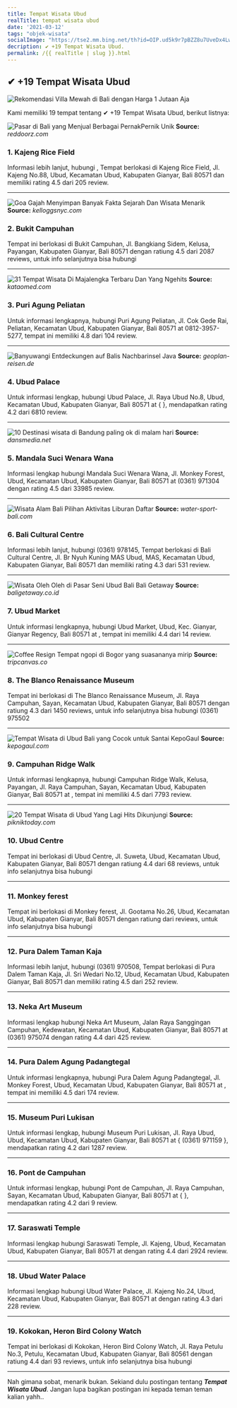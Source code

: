 ```yaml
---
title: Tempat Wisata Ubud
realTitle: tempat wisata ubud
date: '2021-03-12'
tags: "objek-wisata"
socialImage: "https://tse2.mm.bing.net/th?id=OIP.ud5k9r7pBZZ8u7UveDx4LwHaE8&amp;pid=15.1"
decription: ✔ +19 Tempat Wisata Ubud.
permalink: /{{ realTitle | slug }}.html
---
```


## ✔ +19 Tempat Wisata Ubud

![Rekomendasi Villa Mewah di Bali dengan Harga 1 Jutaan Aja](https://media.travelingyuk.com/wp-content/uploads/2016/08/Villa-Cosmopolitan-2.jpg)



Kami memiliki 19 tempat tentang ✔ +19 Tempat Wisata Ubud, berikut listnya:



![Pasar di Bali yang Menjual Berbagai PernakPernik Unik ](https://tse2.mm.bing.net/th?id=OIP.FyZ8_0kVHVgPpUrvXyTZwQHaEK&amp;pid=15.1)
**Source:** _reddoorz.com_


### 1. Kajeng Rice Field



Informasi lebih lanjut, hubungi , Tempat berlokasi di Kajeng Rice Field, Jl. Kajeng No.88, Ubud, Kecamatan Ubud, Kabupaten Gianyar, Bali 80571 dan memiliki rating 4.5 dari 205 review.

---


![Goa Gajah Menyimpan Banyak Fakta Sejarah Dan Wisata Menarik](https://tse2.mm.bing.net/th?id=OIP.5mIDlx5It4WeezqLS-I__wHaEB&amp;pid=15.1)
**Source:** _kelloggsnyc.com_


### 2. Bukit Campuhan



Tempat ini berlokasi di Bukit Campuhan, Jl. Bangkiang Sidem, Kelusa, Payangan, Kabupaten Gianyar, Bali 80571 dengan ratiung 4.5 dari 2087 reviews, untuk info selanjutnya bisa hubungi 

---


![31 Tempat Wisata Di Majalengka Terbaru Dan Yang Ngehits ](https://tse1.mm.bing.net/th?id=OIP.9_6v03qRDAAKLiWvcYz3LAHaJR&amp;pid=15.1)
**Source:** _kataomed.com_


### 3. Puri Agung Peliatan



Untuk informasi lengkapnya, hubungi Puri Agung Peliatan, Jl. Cok Gede Rai, Peliatan, Kecamatan Ubud, Kabupaten Gianyar, Bali 80571 at 0812-3957-5277, tempat ini memiliki 4.8 dari 104 review.

---


![Banyuwangi  Entdeckungen auf Balis Nachbarinsel Java](https://tse2.mm.bing.net/th?id=OIP.wf9NDqKI3A2h867_zULuGAHaFF&amp;pid=15.1)
**Source:** _geoplan-reisen.de_


### 4. Ubud Palace



Untuk informasi lengkap, hubungi Ubud Palace, Jl. Raya Ubud No.8, Ubud, Kecamatan Ubud, Kabupaten Gianyar, Bali 80571 at {  }, mendapatkan rating 4.2 dari 6810 review.

---


![10 Destinasi wisata di Bandung paling ok di malam hari ](https://tse4.mm.bing.net/th?id=OIP.r7oGsOQXf7fdpxODCqa8iAHaD5&amp;pid=15.1)
**Source:** _dansmedia.net_


### 5. Mandala Suci Wenara Wana



Informasi lengkap hubungi Mandala Suci Wenara Wana, Jl. Monkey Forest, Ubud, Kecamatan Ubud, Kabupaten Gianyar, Bali 80571 at (0361) 971304 dengan rating 4.5 dari 33985 review.

---


![Wisata Alam Bali  Pilihan Aktivitas Liburan  Daftar ](https://tse3.mm.bing.net/th?id=OIP.0XF0odROL26ulFEdIAmexgHaD4&amp;pid=15.1)
**Source:** _water-sport-bali.com_


### 6. Bali Cultural Centre



Informasi lebih lanjut, hubungi (0361) 978145, Tempat berlokasi di Bali Cultural Centre, Jl. Br Nyuh Kuning MAS Ubud, MAS, Kecamatan Ubud, Kabupaten Gianyar, Bali 80571 dan memiliki rating 4.3 dari 531 review.

---


![Wisata Oleh  Oleh di Pasar Seni Ubud Bali  Bali Getaway ](https://tse1.mm.bing.net/th?id=OIP.WRCqeXIPq4Q2c5qgiNfaMAHaE7&amp;pid=15.1)
**Source:** _baligetaway.co.id_


### 7. Ubud Market



Untuk informasi lengkapnya, hubungi Ubud Market, Ubud, Kec. Gianyar, Gianyar Regency, Bali 80571 at , tempat ini memiliki 4.4 dari 14 review.

---


![Coffee Resign Tempat ngopi di Bogor yang suasananya mirip ](https://tse2.mm.bing.net/th?id=OIP.i4bvDgPhxBp6UwYbm_Z6bgHaD4&amp;pid=15.1)
**Source:** _tripcanvas.co_


### 8. The Blanco Renaissance Museum



Tempat ini berlokasi di The Blanco Renaissance Museum, Jl. Raya Campuhan, Sayan, Kecamatan Ubud, Kabupaten Gianyar, Bali 80571 dengan ratiung 4.3 dari 1450 reviews, untuk info selanjutnya bisa hubungi (0361) 975502

---


![Tempat Wisata di Ubud Bali yang Cocok untuk Santai  KepoGaul](https://tse4.mm.bing.net/th?id=OIP.iZutocnj3dT6eiPOnGUdagHaEK&amp;pid=15.1)
**Source:** _kepogaul.com_


### 9. Campuhan Ridge Walk



Untuk informasi lengkapnya, hubungi Campuhan Ridge Walk, Kelusa, Payangan, Jl. Raya Campuhan, Sayan, Kecamatan Ubud, Kabupaten Gianyar, Bali 80571 at , tempat ini memiliki 4.5 dari 7793 review.

---


![20 Tempat Wisata di Ubud Yang Lagi Hits Dikunjungi ](https://tse4.mm.bing.net/th?id=OIP.8x6GMTM5IyhC7hIuX06ysAHaEK&amp;pid=15.1)
**Source:** _pikniktoday.com_


### 10. Ubud Centre



Tempat ini berlokasi di Ubud Centre, Jl. Suweta, Ubud, Kecamatan Ubud, Kabupaten Gianyar, Bali 80571 dengan ratiung 4.4 dari 68 reviews, untuk info selanjutnya bisa hubungi 

---


### 11. Monkey ferest



Tempat ini berlokasi di Monkey ferest, Jl. Gootama No.26, Ubud, Kecamatan Ubud, Kabupaten Gianyar, Bali 80571 dengan ratiung  dari  reviews, untuk info selanjutnya bisa hubungi 

---


### 12. Pura Dalem Taman Kaja



Informasi lebih lanjut, hubungi (0361) 970508, Tempat berlokasi di Pura Dalem Taman Kaja, Jl. Sri Wedari No.12, Ubud, Kecamatan Ubud, Kabupaten Gianyar, Bali 80571 dan memiliki rating 4.5 dari 252 review.

---


### 13. Neka Art Museum



Informasi lengkap hubungi Neka Art Museum, Jalan Raya Sanggingan Campuhan, Kedewatan, Kecamatan Ubud, Kabupaten Gianyar, Bali 80571 at (0361) 975074 dengan rating 4.4 dari 425 review.

---


### 14. Pura Dalem Agung Padangtegal



Untuk informasi lengkapnya, hubungi Pura Dalem Agung Padangtegal, Jl. Monkey Forest, Ubud, Kecamatan Ubud, Kabupaten Gianyar, Bali 80571 at , tempat ini memiliki 4.5 dari 174 review.

---


### 15. Museum Puri Lukisan



Untuk informasi lengkap, hubungi Museum Puri Lukisan, Jl. Raya Ubud, Ubud, Kecamatan Ubud, Kabupaten Gianyar, Bali 80571 at { (0361) 971159 }, mendapatkan rating 4.2 dari 1287 review.

---


### 16. Pont de Campuhan



Untuk informasi lengkap, hubungi Pont de Campuhan, Jl. Raya Campuhan, Sayan, Kecamatan Ubud, Kabupaten Gianyar, Bali 80571 at {  }, mendapatkan rating 4.2 dari 9 review.

---


### 17. Saraswati Temple



Informasi lengkap hubungi Saraswati Temple, Jl. Kajeng, Ubud, Kecamatan Ubud, Kabupaten Gianyar, Bali 80571 at  dengan rating 4.4 dari 2924 review.

---


### 18. Ubud Water Palace



Informasi lengkap hubungi Ubud Water Palace, Jl. Kajeng No.24, Ubud, Kecamatan Ubud, Kabupaten Gianyar, Bali 80571 at  dengan rating 4.3 dari 228 review.

---


### 19. Kokokan, Heron Bird Colony Watch



Tempat ini berlokasi di Kokokan, Heron Bird Colony Watch, Jl. Raya Petulu No.3, Petulu, Kecamatan Ubud, Kabupaten Gianyar, Bali 80561 dengan ratiung 4.4 dari 93 reviews, untuk info selanjutnya bisa hubungi 

---









Nah gimana sobat, menarik bukan. Sekiand dulu postingan tentang ***Tempat Wisata Ubud***. Jangan lupa bagikan postingan ini kepada teman teman kalian yahh..
